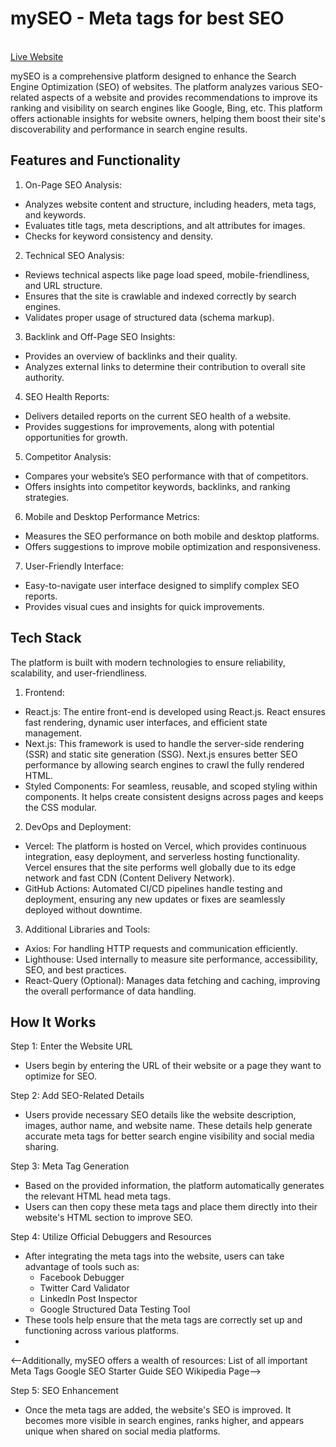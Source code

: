 # mySEO - Meta tags for best SEO
<br>
<a href="https://my-seo.vercel.app/">Live Website</a>

mySEO is a comprehensive platform designed to enhance the Search Engine Optimization (SEO) of websites. The platform analyzes various SEO-related aspects of a website and provides recommendations to improve its ranking and visibility on search engines like Google, Bing, etc. This platform offers actionable insights for website owners, helping them boost their site's discoverability and performance in search engine results.

## Features and Functionality

1. On-Page SEO Analysis:

- Analyzes website content and structure, including headers, meta tags, and keywords.
- Evaluates title tags, meta descriptions, and alt attributes for images.
- Checks for keyword consistency and density.

2. Technical SEO Analysis:

- Reviews technical aspects like page load speed, mobile-friendliness, and URL structure.
- Ensures that the site is crawlable and indexed correctly by search engines.
- Validates proper usage of structured data (schema markup).

3. Backlink and Off-Page SEO Insights:

- Provides an overview of backlinks and their quality.
- Analyzes external links to determine their contribution to overall site authority.

4. SEO Health Reports:

- Delivers detailed reports on the current SEO health of a website.
- Provides suggestions for improvements, along with potential opportunities for growth.

5. Competitor Analysis:

- Compares your website’s SEO performance with that of competitors.
- Offers insights into competitor keywords, backlinks, and ranking strategies.

6. Mobile and Desktop Performance Metrics:

- Measures the SEO performance on both mobile and desktop platforms.
- Offers suggestions to improve mobile optimization and responsiveness.

7. User-Friendly Interface:

- Easy-to-navigate user interface designed to simplify complex SEO reports.
- Provides visual cues and insights for quick improvements.

## Tech Stack
The platform is built with modern technologies to ensure reliability, scalability, and user-friendliness.

1. Frontend:
- React.js: The entire front-end is developed using React.js. React ensures fast rendering, dynamic user interfaces, and efficient state management.
- Next.js: This framework is used to handle the server-side rendering (SSR) and static site generation (SSG). Next.js ensures better SEO performance by allowing search engines to crawl the fully rendered HTML.
- Styled Components: For seamless, reusable, and scoped styling within components. It helps create consistent designs across pages and keeps the CSS modular.

2. DevOps and Deployment:
- Vercel: The platform is hosted on Vercel, which provides continuous integration, easy deployment, and serverless hosting functionality. Vercel ensures that the site performs well globally due to its edge network and fast CDN (Content Delivery Network).
- GitHub Actions: Automated CI/CD pipelines handle testing and deployment, ensuring any new updates or fixes are seamlessly deployed without downtime.

3. Additional Libraries and Tools:
- Axios: For handling HTTP requests and communication efficiently.
- Lighthouse: Used internally to measure site performance, accessibility, SEO, and best practices.
- React-Query (Optional): Manages data fetching and caching, improving the overall performance of data handling.

## How It Works
Step 1: Enter the Website URL
- Users begin by entering the URL of their website or a page they want to optimize for SEO.

Step 2: Add SEO-Related Details
- Users provide necessary SEO details like the website description, images, author name, and website name. These details help generate accurate meta tags for better search engine visibility and social media sharing.

Step 3: Meta Tag Generation
- Based on the provided information, the platform automatically generates the relevant HTML head meta tags.
- Users can then copy these meta tags and place them directly into their website's HTML <head> section to improve SEO.

Step 4: Utilize Official Debuggers and Resources

- After integrating the meta tags into the website, users can take advantage of tools such as:
    - Facebook Debugger
    - Twitter Card Validator
    - LinkedIn Post Inspector
    - Google Structured Data Testing Tool
- These tools help ensure that the meta tags are correctly set up and functioning across various platforms.
- 
<--Additionally, mySEO offers a wealth of resources:
List of all important Meta Tags
Google SEO Starter Guide
SEO Wikipedia Page-->

Step 5: SEO Enhancement
- Once the meta tags are added, the website's SEO is improved. It becomes more visible in search engines, ranks higher, and appears unique when shared on social media platforms.

